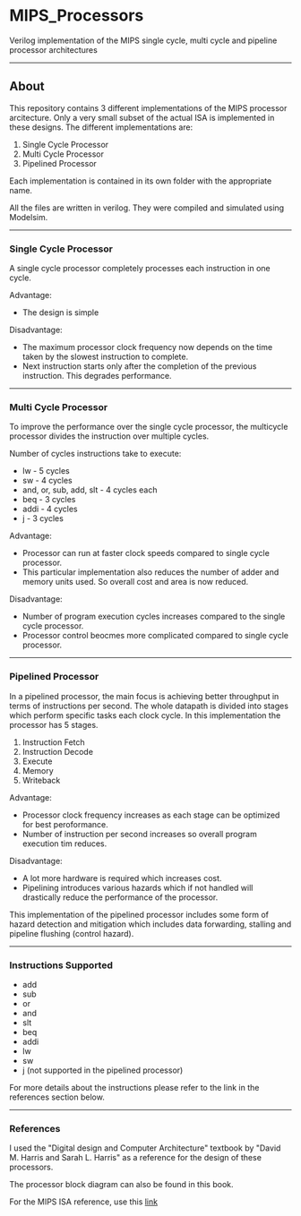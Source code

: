# MIPS_Processors
Verilog implementation of the MIPS single cycle, multi cycle and pipeline processor architectures

---

## About

This repository contains 3 different implementations of the MIPS processor arcitecture. Only a very small subset of the actual ISA is implemented in these designs.
The different implementations are:

1. Single Cycle Processor
2. Multi Cycle Processor
3. Pipelined Processor

Each implementation is contained in its own folder with the appropriate name.

All the files are written in verilog. They were compiled and simulated using Modelsim.

---

### Single Cycle Processor

A single cycle processor completely processes each instruction in one cycle.

Advantage:

* The design is simple 

Disadvantage:

* The maximum processor clock frequency now depends on the time taken by the slowest instruction to complete.
* Next instruction starts only after the completion of the previous instruction. This degrades performance.

---

### Multi Cycle Processor

To improve the performance over the single cycle processor, the multicycle processor divides the instruction over multiple cycles.

Number of cycles instructions take to execute:

* lw - 5 cycles
* sw - 4 cycles
* and, or, sub, add, slt - 4 cycles each
* beq - 3 cycles
* addi - 4 cycles
* j - 3 cycles

Advantage:

* Processor can run at faster clock speeds compared to single cycle processor.
* This particular implementation also reduces the number of adder and memory units used. So overall cost and area is now reduced.

Disadvantage:

* Number of program execution cycles increases compared to the single cycle processor.
* Processor control beocmes more complicated compared to single cycle processor.

---

### Pipelined Processor

In a pipelined processor, the main focus is achieving better throughput in terms of instructions per second. The whole datapath is divided into stages which perform specific tasks each clock cycle. In this implementation the processor has 5 stages.

1. Instruction Fetch
2. Instruction Decode
3. Execute
4. Memory
5. Writeback

Advantage:

* Processor clock frequency increases as each stage can be optimized for best peroformance.
* Number of instruction per second increases so overall program execution tim reduces.

Disadvantage:

* A lot more hardware is required which increases cost.
* Pipelining introduces various hazards which if not handled will drastically reduce the performance of the processor.

This implementation of the pipelined processor includes some form of hazard detection and mitigation which includes data forwarding, stalling and pipeline flushing (control hazard).

---

### Instructions Supported

* add
* sub
* or
* and
* slt
* beq
* addi
* lw
* sw
* j (not supported in the pipelined processor)

For more details about the instructions please refer to the link in the references section below.

---

### References

I used the "Digital design and Computer Architecture" textbook by "David M. Harris and Sarah L. Harris" as a reference for the design of these processors.

The processor block diagram can also be found in this book.

For the MIPS ISA reference, use this [link](https://inst.eecs.berkeley.edu/~cs61c/resources/MIPS_help.html)